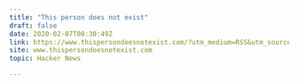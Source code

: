 ```yaml
---
title: "This person does not exist"
draft: false
date: 2020-02-07T08:30:49Z
link: https://www.thispersondoesnotexist.com/?utm_medium=RSS&utm_source=hune
site: www.thispersondoesnotexist.com
topic: Hacker News  

---
```

